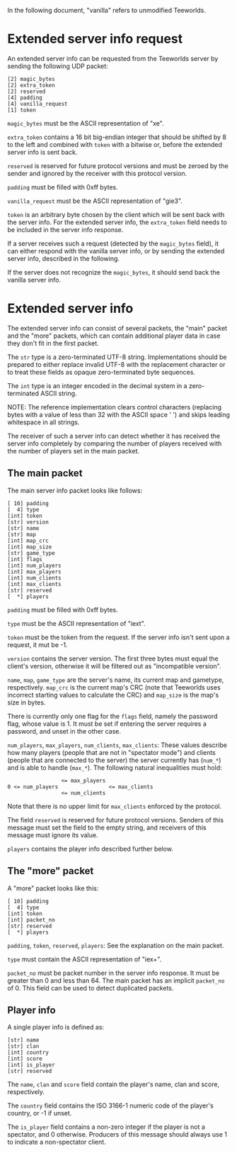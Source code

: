 In the following document, "vanilla" refers to unmodified Teeworlds.


Extended server info request
============================

An extended server info can be requested from the Teeworlds server by sending
the following UDP packet:

    [2] magic_bytes
    [2] extra_token
    [2] reserved
    [4] padding
    [4] vanilla_request
    [1] token

`magic_bytes` must be the ASCII representation of "xe".

`extra_token` contains a 16 bit big-endian integer that should be shifted by 8
to the left and combined with `token` with a bitwise or, before the extended
server info is sent back.

`reserved` is reserved for future protocol versions and must be zeroed by the
sender and ignored by the receiver with this protocol version.

`padding` must be filled with 0xff bytes.

`vanilla_request` must be the ASCII representation of "gie3".

`token` is an arbitrary byte chosen by the client which will be sent back with
the server info. For the extended server info, the `extra_token` field needs to
be included in the server info response.

If a server receives such a request (detected by the `magic_bytes` field), it
can either respond with the vanilla server info, or by sending the extended
server info, described in the following.

If the server does not recognize the `magic_bytes`, it should send back the
vanilla server info.


Extended server info
====================

The extended server info can consist of several packets, the "main" packet and
the "more" packets, which can contain additional player data in case they don't
fit in the first packet.

The `str` type is a zero-terminated UTF-8 string. Implementations should be
prepared to either replace invalid UTF-8 with the replacement character or to
treat these fields as opaque zero-terminated byte sequences.

The `int` type is an integer encoded in the decimal system in a zero-terminated
ASCII string.

NOTE: The reference implementation clears control characters (replacing bytes
with a value of less than 32 with the ASCII space ' ') and skips leading
whitespace in all strings.

The receiver of such a server info can detect whether it has received the
server info completely by comparing the number of players received with the
number of players set in the main packet.


The main packet
---------------

The main server info packet looks like follows:

    [ 10] padding
    [  4] type
    [int] token
    [str] version
    [str] name
    [str] map
    [int] map_crc
    [int] map_size
    [str] game_type
    [int] flags
    [int] num_players
    [int] max_players
    [int] num_clients
    [int] max_clients
    [str] reserved
    [  *] players

`padding` must be filled with 0xff bytes.

`type` must be the ASCII representation of "iext".

`token` must be the token from the request. If the server info isn't sent upon
a request, it mut be -1.

`version` contains the server version. The first three bytes must equal the
client's version, otherwise it will be filtered out as "incompatible version".

`name`, `map`, `game_type` are the server's name, its current map and gametype,
respectively. `map_crc` is the current map's CRC (note that Teeworlds uses
incorrect starting values to calculate the CRC) and `map_size` is the map's
size in bytes.

There is currently only one flag for the `flags` field, namely the password
flag, whose value is 1. It must be set if entering the server requires a
password, and unset in the other case.

`num_players`, `max_players`, `num_clients`, `max_clients`: These values
describe how many players (people that are not in "spectator mode") and clients
(people that are connected to the server) the server currently has (`num_*`)
and is able to handle (`max_*`). The following natural inequalities must hold:

                     <= max_players
    0 <= num_players                <= max_clients
                     <= num_clients

Note that there is no upper limit for `max_clients` enforced by the protocol.

The field `reserved` is reserved for future protocol versions. Senders of this
message must set the field to the empty string, and receivers of this message
must ignore its value.

`players` contains the player info described further below.


The "more" packet
-----------------

A "more" packet looks like this:

    [ 10] padding
    [  4] type
    [int] token
    [int] packet_no
    [str] reserved
    [  *] players

`padding`, `token`, `reserved`, `players`: See the explanation on the main
packet.

`type` must contain the ASCII representation of "iex+".

`packet_no` must be packet number in the server info response. It must be
greater than 0 and less than 64. The main packet has an implicit `packet_no` of
0. This field can be used to detect duplicated packets.


Player info
-----------

A single player info is defined as:

    [str] name
    [str] clan
    [int] country
    [int] score
    [int] is_player
    [str] reserved

The `name`, `clan` and `score` field contain the player's name, clan and score,
respectively.

The `country` field contains the ISO 3166-1 numeric code of the player's
country, or -1 if unset.

The `is_player` field contains a non-zero integer if the player is not a
spectator, and 0 otherwise. Producers of this message should always use 1 to
indicate a non-spectator client.
